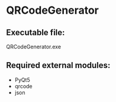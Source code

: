 # QRCodeGenerator

## Executable file: 
QRCodeGenerator.exe

## Required external modules:

* PyQt5
* qrcode
* json
